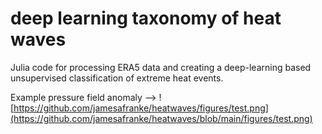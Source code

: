 # deep learning taxonomy of heat waves

Julia code for processing ERA5 data and creating a deep-learning based unsupervised classification of extreme heat events. 


Example pressure field anomaly --> 
![https://github.com/jamesafranke/heatwaves/figures/test.png](https://github.com/jamesafranke/heatwaves/blob/main/figures/test.png)
